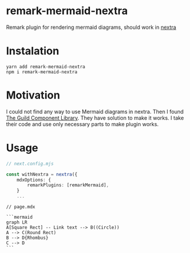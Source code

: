 # remark-mermaid-nextra

Remark plugin for rendering mermaid diagrams, should work in [nextra](https://github.com/shuding/nextra)

# Instalation

`yarn add remark-mermaid-nextra` \
`npm i remark-mermaid-nextra`

# Motivation

I could not find any way to use Mermaid diagrams in nextra.
Then I found [The Guild Component Library](https://github.com/the-guild-org/docs). They have solution to make it works.
I take their code and use only necessary parts to make plugin works.

# Usage

```ts
// next.config.mjs

const withNextra = nextra({
    mdxOptions: {
        remarkPlugins: [remarkMermaid],
    }
    ...

```

~~~mdx
// page.mdx

```mermaid
graph LR
A[Square Rect] -- Link text --> B((Circle))
A --> C(Round Rect)
B --> D{Rhombus}
C --> D
```
~~~
